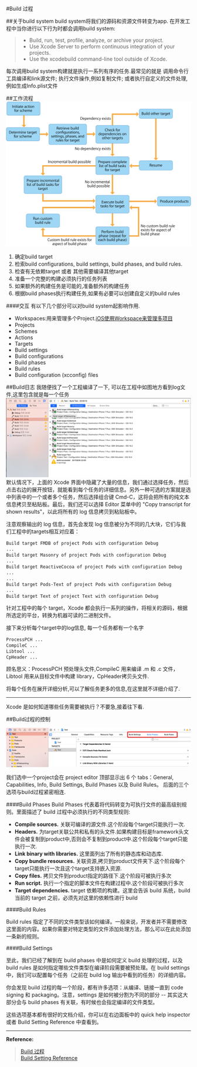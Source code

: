 #Build 过程

##关于build system
build system将我们的源码和资源文件转变为app.
在开发工程中当你进行以下行为时都会调用build system:

>* Build, run, test, profile, analyze, or archive your project.
>* Use Xcode Server to perform continuous integration of your projects.
>* Use the xcodebuild command-line tool outside of Xcode.

每次调用build system构建就是执行一系列有序的任务.最常见的就是 调用命令行工具编译和link源文件; 执行文件操作,例如复制文件; 或者执行自定义的文件处理,例如生成Info.plist文件

##工作流程
![](https://github.com/leeyii/Learning-notes/blob/master/notes/build%E8%BF%87%E7%A8%8B/image/bs_buildsystemworkflow_diagram.png)

1. 确定build target
2. 检索build configurations, build settings, build phases, and build rules.
3. 检查有无依赖target 或者 其他需要编译其他target
4. 准备一个完整的构建必须执行的任务列表
5. 如果额外的构建任务是可能的,准备额外的构建任务
6. 根据build phases执行构建任务,如果有必要可以创建自定义的build rules

####交互
有以下几个部分可以对build system起影响作用.

* Workspaces:用来管理多个Project.[iOS使用Workspace来管理多项目](http://www.jianshu.com/p/b6c59d8ed2c9)
* Projects
* Schemes
* Actions
* Targets
* Build settings
* Build configurations
* Build phases
* Build rules 
* Build configuration (xcconfig) files



##Build日志
我随便找了一个工程编译了一下, 可以在工程中如图地方看到log文件,这里包含就是每一个任务
![](https://github.com/leeyii/Learning-notes/blob/master/notes/build%E8%BF%87%E7%A8%8B/image/Snip20170830_2.png)
默认情况下，上面的 Xcode 界面中隐藏了大量的信息，我们通过选择任务，然后点击右边的展开按钮，就能看到每个任务的详细信息。另外一种可选的方案就是选中列表中的一个或者多个任务，然后选择组合键 Cmd-C，这将会把所有的纯文本信息拷贝至粘贴板。最后，我们还可以选择 Editor 菜单中的 "Copy transcript for shown results"，以此将所有的 log 信息拷贝到粘贴板中。

注意观察输出的 log 信息，首先会发现 log 信息被分为不同的几大块，它们与我们工程中的targets相互对应着：

	Build target FMDB of project Pods with configuration Debug
	...
	Build target Masonry of project Pods with configuration Debug
	...
	Build target ReactiveCocoa of project Pods with configuration Debug
	...
	...
	Build target Pods-Text of project Pods with configuration Debug
	...
	Build target Text of project Text with configuration Debug
	
针对工程中的每个 target，Xcode 都会执行一系列的操作，将相关的源码，根据所选定的平台，转换为机器可读的二进制文件。

接下来分析每个target中的log信息, 每一个任务都有一个名字

	ProcessPCH ...
	CompileC ...
	Libtool ...
	CpHeader ...

顾名思义：ProcessPCH 预处理头文件,CompileC 用来编译 .m 和 .c 文件，Libtool 用来从目标文件中构建 library，CpHeader拷贝头文件.

将每个任务在展开详细分析,可以了解任务更多的信息,在这里就不详细介绍了.

---

Xcode 是如何知道哪些任务需要被执行？不要急,接着往下看.

##Build过程的控制


![](https://github.com/leeyii/Learning-notes/blob/master/notes/build%E8%BF%87%E7%A8%8B/image/Snip20170831_3.png)

我们选中一个project会在 project editor 顶部显示出 6 个 tabs：General, Capabilities, Info, Build Settings, Build Phases 以及 Build Rules。
后面的三个选项与build过程紧密相连.

####Build Phases
Build Phases 代表着将代码转变为可执行文件的最高级别规则。里面描述了 build 过程中必须执行的不同类型规则:   

* **Compile sources.** 关联可编译的源文件.这个阶段每个target只能执行一次.
* **Headers.** 为target关联公共和私有的头文件.如果构建目标是framework头文件会被复制到product中,否则会不复制到product中.这个阶段每个target只能执行一次.
* **Link binary with libraries.** 这里面列出了所有的静态库和动态库.
* **Copy bundle resources.** 关联资源,拷贝到product文件夹下.这个阶段每个target只能执行一次且这个target支持嵌入资源.
* **Copy files.** 拷贝文件到product指定的路径下.这个阶段可被执行多次
* **Run script.** 执行一个指定的脚本文件在构建过程中.这个阶段可被执行多次
* **Target dependencies.**  target 依赖项的构建。这里会告诉 build 系统，build 当前的 target 之前，必须先对这里的依赖性进行 build

####Build Rules

Build rules 指定了不同的文件类型该如何编译。一般来说，开发者并不需要修改这里面的内容。如果你需要对特定类型的文件添加处理方法，那么可以在此处添加一条新的规则。

####Build Settings

至此，我们已经了解到在 build phases 中是如何定义 build 处理的过程，以及 build rules 是如何指定哪些文件类型在编译阶段需要被预处理。在 build settings 中，我们可以配置每个任务（之前在 build log 输出中看到的任务）的详细内容。

你会发现 build 过程的每一个阶段，都有许多选项：从编译、链接一直到 code signing 和 packaging。注意，settings 是如何被分割为不同的部分 -- 其实这大部分会与 build phases 有关联，有时候也会指定编译的文件类型。

这些选项基本都有很好的文档介绍，你可以在右边面板中的 quick help inspector 或者 Build Setting Reference 中查看到。

***
**Reference:**
>[Build 过程](https://objccn.io/issue-6-1/)   
>[Build Setting Reference](https://developer.apple.com/legacy/library/documentation/DeveloperTools/Reference/XcodeBuildSettingRef/0-Introduction/introduction.html#//apple_ref/doc/uid/TP40003931-CH3-SW105)